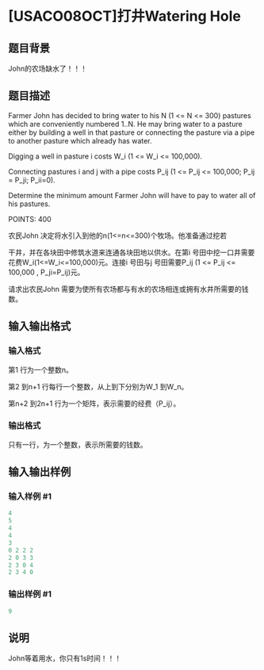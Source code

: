 # [USACO08OCT]打井Watering Hole

## 题目背景

John的农场缺水了！！！

## 题目描述

Farmer John has decided to bring water to his N (1 <= N <= 300) pastures which are conveniently numbered 1..N. He may bring water to a pasture either by building a well in that pasture or connecting the pasture via a pipe to another pasture which already has water.

Digging a well in pasture i costs W\_i (1 <= W\_i <= 100,000).

Connecting pastures i and j with a pipe costs P\_ij (1 <= P\_ij <= 100,000; P\_ij = P\_ji; P\_ii=0).

Determine the minimum amount Farmer John will have to pay to water all of his pastures.

POINTS: 400

农民John 决定将水引入到他的n(1<=n<=300)个牧场。他准备通过挖若

干井，并在各块田中修筑水道来连通各块田地以供水。在第i 号田中挖一口井需要花费W\_i(1<=W\_i<=100,000)元。连接i 号田与j 号田需要P\_ij (1 <= P\_ij <= 100,000 , P\_ji=P\_ij)元。

请求出农民John 需要为使所有农场都与有水的农场相连或拥有水井所需要的钱数。

## 输入输出格式

### 输入格式

第1 行为一个整数n。

第2 到n+1 行每行一个整数，从上到下分别为W\_1 到W\_n。

第n+2 到2n+1 行为一个矩阵，表示需要的经费（P\_ij）。

### 输出格式

只有一行，为一个整数，表示所需要的钱数。

## 输入输出样例

### 输入样例 #1

```cpp
4
5
4
4
3
0 2 2 2
2 0 3 3
2 3 0 4
2 3 4 0
```


### 输出样例 #1

```cpp
9
```


## 说明

John等着用水，你只有1s时间！！！

